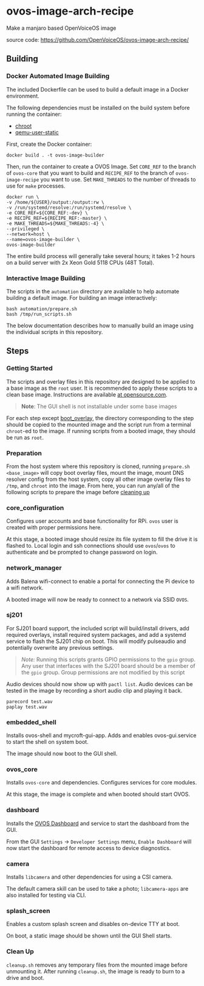 # ovos-image-arch-recipe

Make a manjaro based OpenVoiceOS image

source code: https://github.com/OpenVoiceOS/ovos-image-arch-recipe/

## Building

### Docker Automated Image Building
The included Dockerfile can be used to build a default image in a Docker environment.

The following dependencies must be installed on the build system before running the
container:

* [chroot](https://wiki.debian.org/chroot)
* [qemu-user-static](https://wiki.debian.org/QemuUserEmulation)

First, create the Docker container:
```shell
docker build . -t ovos-image-builder
```

Then, run the container to create a OVOS Image. Set `CORE_REF` to the branch of
`ovos-core` that you want to build and `RECIPE_REF` to the branch of `ovos-image-recipe`
you want to use. Set `MAKE_THREADS` to the number of threads to use for `make` processes.
```shell
docker run \
-v /home/${USER}/output:/output:rw \
-v /run/systemd/resolve:/run/systemd/resolve \
-e CORE_REF=${CORE_REF:-dev} \
-e RECIPE_REF=${RECIPE_REF:-master} \
-e MAKE_THREADS=${MAKE_THREADS:-4} \
--privileged \
--network=host \
--name=ovos-image-builder \
ovos-image-builder
```

The entire build process will generally take several hours; it takes 1-2 hours
on a build server with 2x Xeon Gold 5118 CPUs (48T Total).

### Interactive Image Building

The scripts in the `automation` directory are available to help automate building a default image.
For building an image interactively:

```shell
bash automation/prepare.sh
bash /tmp/run_scripts.sh
```

The below documentation describes how to manually build an image using the individual scripts in this repository.

## Steps

### Getting Started

The scripts and overlay files in this repository are designed to be applied to a base image
as the `root` user. It is recommended to apply these scripts to a clean base image. 
Instructions are available [at opensource.com](https://opensource.com/article/20/5/disk-image-raspberry-pi).

> **Note**: The GUI shell is not installable under some base images

For each step except [boot_overlay](#boot_overlay), the directory corresponding
to the step should be copied to the mounted image and the script run from a terminal
`chroot`-ed to the image. If running scripts from a booted image, they should be
run as `root`.

### Preparation
From the host system where this repository is cloned, running `prepare.sh <base_image>`
will copy boot overlay files, mount the image, mount DNS resolver config from the host system,
copy all other image overlay files to `/tmp`, and `chroot` into the image. From here, you can
run any/all of the following scripts to prepare the image before [cleaning up](#Clean-Up)

### core_configuration
Configures user accounts and base functionality for RPi. `ovos` user is created with proper permissions here.

At this stage, a booted image should resize its file system to fill the drive it is flashed to. Local login and 
ssh connections should use `ovos`/`ovos` to authenticate and be prompted to change password on login.

### network_manager
Adds Balena wifi-connect to enable a portal for connecting the Pi device to a wifi network.

A booted image will now be ready to connect to a network via SSID `OVOS`.

### sj201
For SJ201 board support, the included script will build/install drivers, add required overlays, install required system 
packages, and add a systemd service to flash the SJ201 chip on boot. This will modify pulseaudio and potentially overwrite 
any previous settings.

>*Note:* Running this scripts grants GPIO permissions to the `gpio` group. Any user that interfaces with the SJ201 board
> should be a member of the `gpio` group. Group permissions are not modified by this script

Audio devices should now show up with `pactl list`.
Audio devices can be tested in the image by recording a short audio clip and playing it back.

```shell
parecord test.wav
paplay test.wav
```

### embedded_shell
Installs ovos-shell and mycroft-gui-app. Adds and enables ovos-gui.service to start the shell
on system boot.

The image should now boot to the GUI shell.

### ovos_core
Installs `ovos-core` and dependencies. Configures services for core modules.

At this stage, the image is complete and when booted should start OVOS.

### dashboard
Installs the [OVOS Dashboard](https://github.com/openvoiceos/ovos-dashboard) and service
to start the dashboard from the GUI.

From the GUI `Settings` -> `Developer Settings` menu, `Enable Dashboard` will now start
the dashboard for remote access to device diagnostics.

### camera
Installs `libcamera` and other dependencies for using a CSI camera.

The default camera skill can be used to take a photo; `libcamera-apps` are also
installed for testing via CLI.

### splash_screen
Enables a custom splash screen and disables on-device TTY at boot.

On boot, a static image should be shown until the GUI Shell starts.

### Clean Up
`cleanup.sh` removes any temporary files from the mounted image before unmounting it.
After running `cleanup.sh`, the image is ready to burn to a drive and boot.

